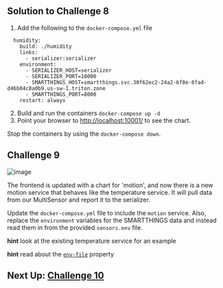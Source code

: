 ## Solution to Challenge 8

1. Add the following to the `docker-compose.yml` file

```
  humidity:
    build: ./humidity
    links:
      - serializer:serializer
    environment:
      - SERIALIZER_HOST=serializer
      - SERIALIZER_PORT=10000
      - SMARTTHINGS_HOST=smartthings.svc.30f62ec2-24a2-6f8e-8fad-d46b04c8a0b9.us-sw-1.triton.zone
      - SMARTTHINGS_PORT=8000
    restart: always
```

2. Build and run the containers `docker-compose up -d`
3. Point your browser to [http://localhost:10001/]() to see the chart.

Stop the containers by using the `docker-compose down`.


## Challenge 9

![image](../images/challenge9.png)

The frontend is updated with a chart for 'motion', and now there is a new motion service that behaves like the temperature service. It will pull data from our MultiSensor and report it to the serializer.

Update the `docker-compose.yml` file to include the `motion` service. Also, replace the `environment` variables for the SMARTTHINGS data and instead read them in from the provided `sensors.env` file.

__hint__ look at the existing temperature service for an example

__hint__ read about the [`env-file`](https://docs.docker.com/compose/env-file/) property

## Next Up: [Challenge 10](../challenge10/README.md)
